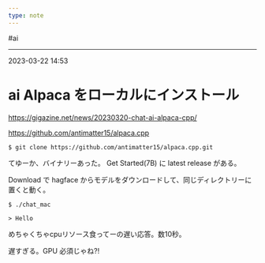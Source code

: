 ```yaml
---
type: note
---
```


#ai

---
2023-03-22  14:53

# ai  Alpaca をローカルにインストール

https://gigazine.net/news/20230320-chat-ai-alpaca-cpp/

https://github.com/antimatter15/alpaca.cpp

```shell
$ git clone https://github.com/antimatter15/alpaca.cpp.git
```

てゆーか、バイナリーあった。
Get Started(7B) に latest release がある。

Download で hagface からモデルをダウンロードして、同じディレクトリーに置くと動く。

```shell
$ ./chat_mac

> Hello
```

めちゃくちゃcpuリソース食ってーの遅い応答。数10秒。

遅すぎる。GPU 必須じゃね?!

